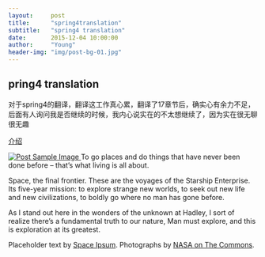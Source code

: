 ```yaml
---
layout:     post
title:      "spring4translation"
subtitle:   "spring4 translation"
date:       2015-12-04 10:00:00
author:     "Young"
header-img: "img/post-bg-01.jpg"
---
```


<p></p>
<h2 class="section-heading">pring4 translation</h2>

<p>对于spring4的翻译，翻译这工作真心累，翻译了17章节后，确实心有余力不足，后面有人询问我是否继续的时候，我内心说实在的不太想继续了，因为实在很无聊很无趣</p>


<p><a href="https://github.com/IBYoung/spring4.doc--translation">介绍</a></p>

<a href="#">
    <img src="{{ site.baseurl }}/img/post-bg-02.jpg" alt="Post Sample Image">
</a>
<span class="caption text-muted">To go places and do things that have never been done before – that’s what living is all about.</span>

<p>Space, the final frontier. These are the voyages of the Starship Enterprise. Its five-year mission: to explore strange new worlds, to seek out new life and new civilizations, to boldly go where no man has gone before.</p>

<p>As I stand out here in the wonders of the unknown at Hadley, I sort of realize there’s a fundamental truth to our nature, Man must explore, and this is exploration at its greatest.</p>

<p>Placeholder text by <a href="http://spaceipsum.com/">Space Ipsum</a>. Photographs by <a href="https://www.flickr.com/photos/nasacommons/">NASA on The Commons</a>.</p>
